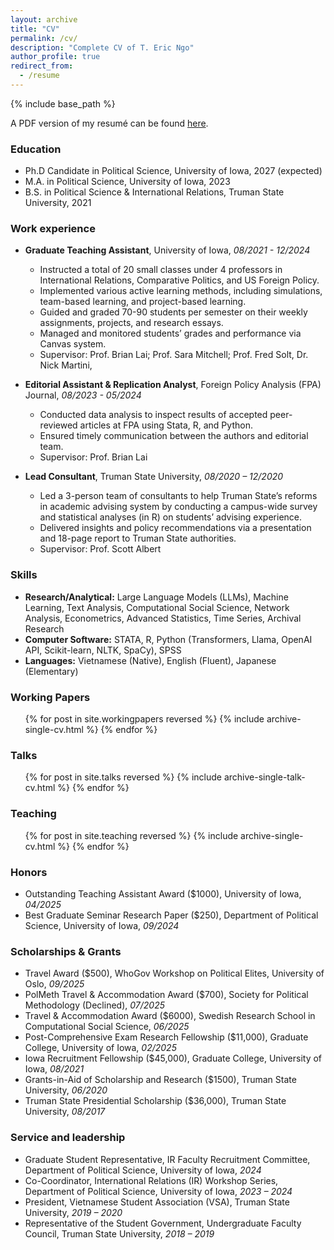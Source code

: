 ```yaml
---
layout: archive
title: "CV"
permalink: /cv/
description: "Complete CV of T. Eric Ngo"
author_profile: true
redirect_from:
  - /resume
---
```


{% include base_path %}

A PDF version of my resumé can be found [here]({{site.url}}/files/NgoEric_Resume_2025.09.16_CSS_US.pdf).


### Education
* Ph.D Candidate in Political Science, University of Iowa, 2027 (expected)
* M.A. in Political Science, University of Iowa, 2023
* B.S. in Political Science & International Relations, Truman State University, 2021


### Work experience
* **Graduate Teaching Assistant**, University of Iowa, *08/2021 - 12/2024*
  * Instructed a total of 20 small classes under 4 professors in International Relations, Comparative Politics, and US Foreign Policy.
  * Implemented various active learning methods, including simulations, team-based learning, and project-based learning.
  * Guided and graded 70-90 students per semester on their weekly assignments, projects, and research essays.
  * Managed and monitored students’ grades and performance via Canvas system.
  * Supervisor: Prof. Brian Lai; Prof. Sara Mitchell; Prof. Fred Solt, Dr. Nick Martini,

* **Editorial Assistant & Replication Analyst**, Foreign Policy Analysis (FPA) Journal, *08/2023 - 05/2024*
  * Conducted data analysis to inspect results of accepted peer-reviewed articles at FPA using Stata, R, and Python.
  * Ensured timely communication between the authors and editorial team. 
  * Supervisor: Prof. Brian Lai

* **Lead Consultant**, Truman State University, *08/2020 – 12/2020*
  * Led a 3-person team of consultants to help Truman State’s reforms in academic advising system by conducting a campus-wide survey and statistical analyses (in R) on students’ advising experience.
  * Delivered insights and policy recommendations via a presentation and 18-page report to Truman State authorities.
  * Supervisor: Prof. Scott Albert

  
### Skills
* **Research/Analytical:** Large Language Models (LLMs), Machine Learning, Text Analysis, Computational Social Science, Network Analysis, Econometrics, Advanced Statistics, Time Series, Archival Research
* **Computer Software:** STATA, R, Python (Transformers, Llama, OpenAI API, Scikit-learn, NLTK, SpaCy), SPSS
* **Languages:** Vietnamese (Native), English (Fluent), Japanese (Elementary)


### Working Papers
  <ul>{% for post in site.workingpapers reversed %}
    {% include archive-single-cv.html %}
  {% endfor %}</ul>


### Talks
  <ul>{% for post in site.talks reversed %}
    {% include archive-single-talk-cv.html  %}
  {% endfor %}</ul>


### Teaching
  <ul>{% for post in site.teaching reversed %}
    {% include archive-single-cv.html %}
  {% endfor %}</ul>


### Honors
* Outstanding Teaching Assistant Award ($1000), University of Iowa, *04/2025*
* Best Graduate Seminar Research Paper ($250), Department of Political Science, University of Iowa, *09/2024*


### Scholarships & Grants
* Travel Award ($500), WhoGov Workshop on Political Elites, University of Oslo, *09/2025*
* PolMeth Travel & Accommodation Award ($700), Society for Political Methodology (Declined), *07/2025*
* Travel & Accommodation Award ($6000), Swedish Research School in Computational Social Science, *06/2025*
* Post-Comprehensive Exam Research Fellowship ($11,000), Graduate College, University of Iowa, *02/2025*
* Iowa Recruitment Fellowship ($45,000), Graduate College, University of Iowa, *08/2021*
* Grants-in-Aid of Scholarship and Research ($1500), Truman State University, *06/2020*
* Truman State Presidential Scholarship ($36,000), Truman State University, *08/2017*


### Service and leadership
* Graduate Student Representative, IR Faculty Recruitment Committee, Department of Political Science, University of Iowa, *2024*
* Co-Coordinator, International Relations (IR) Workshop Series, Department of Political Science, University of Iowa, *2023 – 2024*
* President, Vietnamese Student Association (VSA), Truman State University, *2019 – 2020*
* Representative of the Student Government, Undergraduate Faculty Council, Truman State University, *2018 – 2019*
